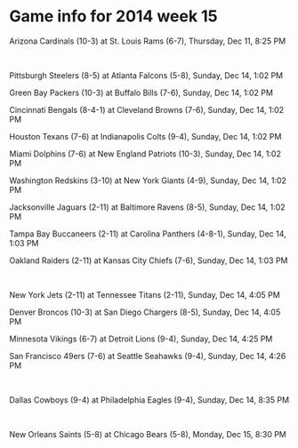 # Game info for 2014 week 15

Arizona Cardinals (10-3) at St. Louis Rams (6-7), Thursday, Dec 11, 8:25 PM


<br/>

Pittsburgh Steelers (8-5) at Atlanta Falcons (5-8), Sunday, Dec 14, 1:02 PM

Green Bay Packers (10-3) at Buffalo Bills (7-6), Sunday, Dec 14, 1:02 PM

Cincinnati Bengals (8-4-1) at Cleveland Browns (7-6), Sunday, Dec 14, 1:02 PM

Houston Texans (7-6) at Indianapolis Colts (9-4), Sunday, Dec 14, 1:02 PM

Miami Dolphins (7-6) at New England Patriots (10-3), Sunday, Dec 14, 1:02 PM

Washington Redskins (3-10) at New York Giants (4-9), Sunday, Dec 14, 1:02 PM

Jacksonville Jaguars (2-11) at Baltimore Ravens (8-5), Sunday, Dec 14, 1:02 PM

Tampa Bay Buccaneers (2-11) at Carolina Panthers (4-8-1), Sunday, Dec 14, 1:03 PM

Oakland Raiders (2-11) at Kansas City Chiefs (7-6), Sunday, Dec 14, 1:03 PM


<br/>

New York Jets (2-11) at Tennessee Titans (2-11), Sunday, Dec 14, 4:05 PM

Denver Broncos (10-3) at San Diego Chargers (8-5), Sunday, Dec 14, 4:05 PM

Minnesota Vikings (6-7) at Detroit Lions (9-4), Sunday, Dec 14, 4:25 PM

San Francisco 49ers (7-6) at Seattle Seahawks (9-4), Sunday, Dec 14, 4:26 PM


<br/>

Dallas Cowboys (9-4) at Philadelphia Eagles (9-4), Sunday, Dec 14, 8:35 PM


<br/>

New Orleans Saints (5-8) at Chicago Bears (5-8), Monday, Dec 15, 8:30 PM

